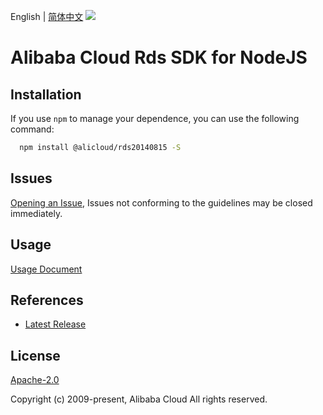 English | [简体中文](README-CN.md)
![](https://aliyunsdk-pages.alicdn.com/icons/AlibabaCloud.svg)

# Alibaba Cloud Rds SDK for NodeJS

## Installation
If you use `npm` to manage your dependence, you can use the following command:

```sh
  npm install @alicloud/rds20140815 -S
```

## Issues
[Opening an Issue](https://github.com/aliyun/alibabacloud-typescript-sdk/issues/new), Issues not conforming to the guidelines may be closed immediately.

## Usage
[Usage Document](https://github.com/aliyun/alibabacloud-typescript-sdk/blob/master/docs/Usage-EN.md#quick-examples)

## References
* [Latest Release](https://github.com/aliyun/alibabacloud-typescript-sdk/)

## License
[Apache-2.0](http://www.apache.org/licenses/LICENSE-2.0)

Copyright (c) 2009-present, Alibaba Cloud All rights reserved.
